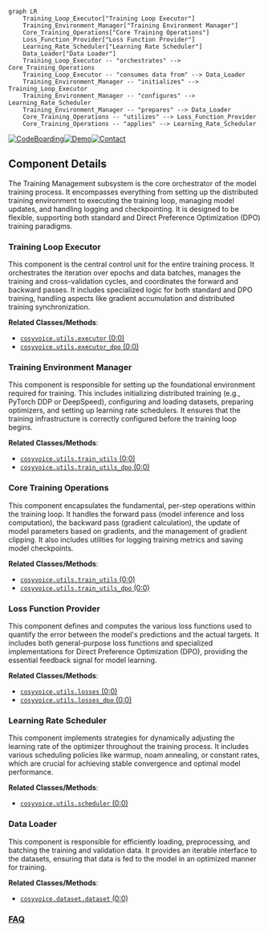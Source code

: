 ```mermaid
graph LR
    Training_Loop_Executor["Training Loop Executor"]
    Training_Environment_Manager["Training Environment Manager"]
    Core_Training_Operations["Core Training Operations"]
    Loss_Function_Provider["Loss Function Provider"]
    Learning_Rate_Scheduler["Learning Rate Scheduler"]
    Data_Loader["Data Loader"]
    Training_Loop_Executor -- "orchestrates" --> Core_Training_Operations
    Training_Loop_Executor -- "consumes data from" --> Data_Loader
    Training_Environment_Manager -- "initializes" --> Training_Loop_Executor
    Training_Environment_Manager -- "configures" --> Learning_Rate_Scheduler
    Training_Environment_Manager -- "prepares" --> Data_Loader
    Core_Training_Operations -- "utilizes" --> Loss_Function_Provider
    Core_Training_Operations -- "applies" --> Learning_Rate_Scheduler
```
[![CodeBoarding](https://img.shields.io/badge/Generated%20by-CodeBoarding-9cf?style=flat-square)](https://github.com/CodeBoarding/CodeBoarding)[![Demo](https://img.shields.io/badge/Try%20our-Demo-blue?style=flat-square)](https://www.codeboarding.org/demo)[![Contact](https://img.shields.io/badge/Contact%20us%20-%20contact@codeboarding.org-lightgrey?style=flat-square)](mailto:contact@codeboarding.org)

## Component Details

The Training Management subsystem is the core orchestrator of the model training process. It encompasses everything from setting up the distributed training environment to executing the training loop, managing model updates, and handling logging and checkpointing. It is designed to be flexible, supporting both standard and Direct Preference Optimization (DPO) training paradigms.

### Training Loop Executor
This component is the central control unit for the entire training process. It orchestrates the iteration over epochs and data batches, manages the training and cross-validation cycles, and coordinates the forward and backward passes. It includes specialized logic for both standard and DPO training, handling aspects like gradient accumulation and distributed training synchronization.


**Related Classes/Methods**:

- <a href="https://github.com/FunAudioLLM/CosyVoice/blob/master/cosyvoice/utils/executor.py#L0-L0" target="_blank" rel="noopener noreferrer">`cosyvoice.utils.executor` (0:0)</a>
- <a href="https://github.com/FunAudioLLM/CosyVoice/blob/master/cosyvoice/utils/executor_dpo.py#L0-L0" target="_blank" rel="noopener noreferrer">`cosyvoice.utils.executor_dpo` (0:0)</a>


### Training Environment Manager
This component is responsible for setting up the foundational environment required for training. This includes initializing distributed training (e.g., PyTorch DDP or DeepSpeed), configuring and loading datasets, preparing optimizers, and setting up learning rate schedulers. It ensures that the training infrastructure is correctly configured before the training loop begins.


**Related Classes/Methods**:

- <a href="https://github.com/FunAudioLLM/CosyVoice/blob/master/cosyvoice/utils/train_utils.py#L0-L0" target="_blank" rel="noopener noreferrer">`cosyvoice.utils.train_utils` (0:0)</a>
- <a href="https://github.com/FunAudioLLM/CosyVoice/blob/master/cosyvoice/utils/train_utils_dpo.py#L0-L0" target="_blank" rel="noopener noreferrer">`cosyvoice.utils.train_utils_dpo` (0:0)</a>


### Core Training Operations
This component encapsulates the fundamental, per-step operations within the training loop. It handles the forward pass (model inference and loss computation), the backward pass (gradient calculation), the update of model parameters based on gradients, and the management of gradient clipping. It also includes utilities for logging training metrics and saving model checkpoints.


**Related Classes/Methods**:

- <a href="https://github.com/FunAudioLLM/CosyVoice/blob/master/cosyvoice/utils/train_utils.py#L0-L0" target="_blank" rel="noopener noreferrer">`cosyvoice.utils.train_utils` (0:0)</a>
- <a href="https://github.com/FunAudioLLM/CosyVoice/blob/master/cosyvoice/utils/train_utils_dpo.py#L0-L0" target="_blank" rel="noopener noreferrer">`cosyvoice.utils.train_utils_dpo` (0:0)</a>


### Loss Function Provider
This component defines and computes the various loss functions used to quantify the error between the model's predictions and the actual targets. It includes both general-purpose loss functions and specialized implementations for Direct Preference Optimization (DPO), providing the essential feedback signal for model learning.


**Related Classes/Methods**:

- <a href="https://github.com/FunAudioLLM/CosyVoice/blob/master/cosyvoice/utils/losses.py#L0-L0" target="_blank" rel="noopener noreferrer">`cosyvoice.utils.losses` (0:0)</a>
- <a href="https://github.com/FunAudioLLM/CosyVoice/blob/master/cosyvoice/utils/losses_dpo.py#L0-L0" target="_blank" rel="noopener noreferrer">`cosyvoice.utils.losses_dpo` (0:0)</a>


### Learning Rate Scheduler
This component implements strategies for dynamically adjusting the learning rate of the optimizer throughout the training process. It includes various scheduling policies like warmup, noam annealing, or constant rates, which are crucial for achieving stable convergence and optimal model performance.


**Related Classes/Methods**:

- <a href="https://github.com/FunAudioLLM/CosyVoice/blob/master/cosyvoice/utils/scheduler.py#L0-L0" target="_blank" rel="noopener noreferrer">`cosyvoice.utils.scheduler` (0:0)</a>


### Data Loader
This component is responsible for efficiently loading, preprocessing, and batching the training and validation data. It provides an iterable interface to the datasets, ensuring that data is fed to the model in an optimized manner for training.


**Related Classes/Methods**:

- <a href="https://github.com/FunAudioLLM/CosyVoice/blob/master/cosyvoice/dataset/dataset.py#L0-L0" target="_blank" rel="noopener noreferrer">`cosyvoice.dataset.dataset` (0:0)</a>




### [FAQ](https://github.com/CodeBoarding/GeneratedOnBoardings/tree/main?tab=readme-ov-file#faq)